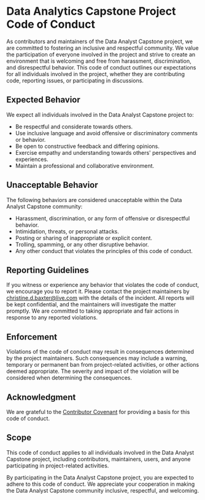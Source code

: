# Data Analytics Capstone Project Code of Conduct

As contributors and maintainers of the Data Analyst Capstone project, we are committed to fostering an inclusive and respectful community. We value the participation of everyone involved in the project and strive to create an environment that is welcoming and free from harassment, discrimination, and disrespectful behavior. This code of conduct outlines our expectations for all individuals involved in the project, whether they are contributing code, reporting issues, or participating in discussions.

## Expected Behavior

We expect all individuals involved in the Data Analyst Capstone project to:

- Be respectful and considerate towards others.
- Use inclusive language and avoid offensive or discriminatory comments or behavior.
- Be open to constructive feedback and differing opinions.
- Exercise empathy and understanding towards others' perspectives and experiences.
- Maintain a professional and collaborative environment.

## Unacceptable Behavior

The following behaviors are considered unacceptable within the Data Analyst Capstone community:

- Harassment, discrimination, or any form of offensive or disrespectful behavior.
- Intimidation, threats, or personal attacks.
- Posting or sharing of inappropriate or explicit content.
- Trolling, spamming, or any other disruptive behavior.
- Any other conduct that violates the principles of this code of conduct.

## Reporting Guidelines

If you witness or experience any behavior that violates the code of conduct, we encourage you to report it. Please contact the project maintainers by [christine.d.baxter@live.com](mailto:christine.d.baxter@live.com) with the details of the incident. All reports will be kept confidential, and the maintainers will investigate the matter promptly. We are committed to taking appropriate and fair actions in response to any reported violations.

## Enforcement

Violations of the code of conduct may result in consequences determined by the project maintainers. Such consequences may include a warning, temporary or permanent ban from project-related activities, or other actions deemed appropriate. The severity and impact of the violation will be considered when determining the consequences.

## Acknowledgment

We are grateful to the [Contributor Covenant](https://www.contributor-covenant.org) for providing a basis for this code of conduct.

## Scope

This code of conduct applies to all individuals involved in the Data Analyst Capstone project, including contributors, maintainers, users, and anyone participating in project-related activities.

By participating in the Data Analyst Capstone project, you are expected to adhere to this code of conduct. We appreciate your cooperation in making the Data Analyst Capstone community inclusive, respectful, and welcoming.
